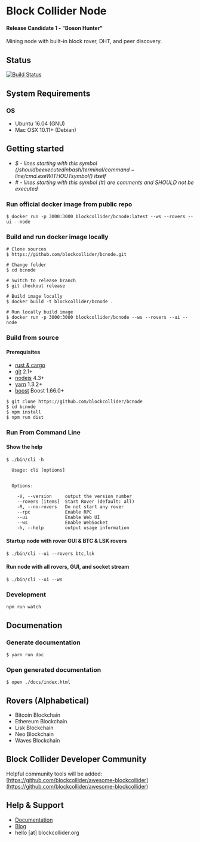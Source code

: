 Block Collider Node
===================
#### Release Candidate 1 - "Boson Hunter"

Mining node with built-in block rover, DHT, and peer discovery.

## Status

[![Build Status](https://travis-ci.org/blockcollider/bcnode.svg?branch=master)](https://travis-ci.org/blockcollider/bcnode)

## System Requirements

### OS

- Ubuntu 16.04 (GNU)
- Mac OSX 10.11+ (Debian)

## Getting started

- *$ - lines starting with this symbol ($) should be executed in bash/terminal/command-line/cmd.exe WITHOUT symbol ($) itself*
- *# - lines starting with this symbol (#) are comments and SHOULD not be executed*

### Run official docker image from public repo

```
$ docker run -p 3000:3000 blockcollider/bcnode:latest --ws --rovers --ui --node
```

### Build and run docker image locally

```
# Clone sources
$ https://github.com/blockcollider/bcnode.git

# Change folder
$ cd bcnode

# Switch to release branch
$ git checkout release

# Build image locally
$ docker build -t blockcollider/bcnode .

# Run locally build image
$ docker run -p 3000:3000 blockcollider/bcnode --ws --rovers --ui --node
```

### Build from source

#### Prerequisites

- [rust & cargo](https://doc.rust-lang.org/cargo/getting-started/installation.html)
- [git](https://git-scm.com/downloads) 2.1+
- [nodejs](https://nodejs.org) 4.3+
- [yarn](https://yarnpkg.com/en/docs/install) 1.3.2+
- [boost](http://www.boost.org/) Boost 1.66.0+

```
$ git clone https://github.com/blockcollider/bcnode
$ cd bcnode
$ npm install
$ npm run dist
```

### Run From Command Line

#### Show the help

```
$ ./bin/cli -h

  Usage: cli [options]


  Options:

    -V, --version     output the version number
    --rovers [items]  Start Rover (default: all)
    -R, --no-rovers   Do not start any rover
    --rpc             Enable RPC
    --ui              Enable Web UI
    --ws              Enable WebSocket
    -h, --help        output usage information

```

#### Startup node with rover GUI & BTC & LSK rovers

```
$ ./bin/cli --ui --rovers btc,lsk
```

#### Run node with all rovers, GUI, and socket stream   

```
$ ./bin/cli --ui --ws
```

### Development

```
npm run watch
```

## Documenation

### Generate documentation

```
$ yarn run doc
```

### Open generated documentation

```
$ open ./docs/index.html
```

## Rovers (Alphabetical)
* Bitcoin Blockchain
* Ethereum Blockchain
* Lisk Blockchain
* Neo Blockchain
* Waves Blockchain

## Block Collider Developer Community

Helpful community tools will be added: [https://github.com/blockcollider/awesome-blockcollider](https://github.com/blockcollider/awesome-blockcollider)

## Help & Support
* [Documentation](https://docs.blockcollider.org/docs)
* [Blog](https://blog.blockcollider.org/latest)
* hello [at] blockcollider.org
